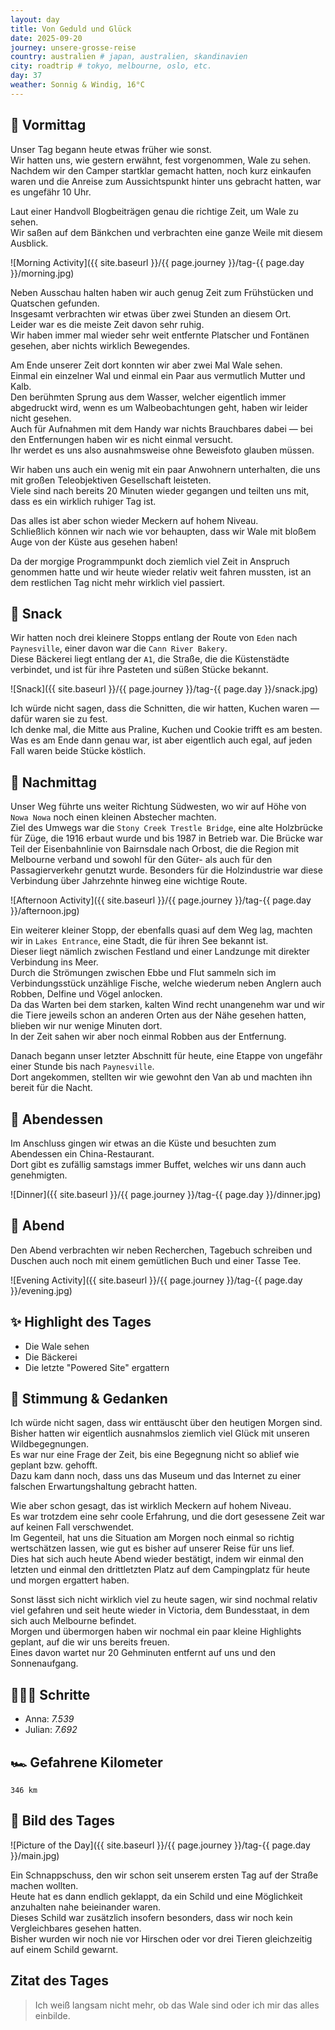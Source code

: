 ```yaml
---
layout: day
title: Von Geduld und Glück
date: 2025-09-20
journey: unsere-grosse-reise
country: australien # japan, australien, skandinavien
city: roadtrip # tokyo, melbourne, oslo, etc.
day: 37
weather: Sonnig & Windig, 16°C
---
```


## 🌅 Vormittag

Unser Tag begann heute etwas früher wie sonst.  
Wir hatten uns, wie gestern erwähnt, fest vorgenommen, Wale zu sehen.  
Nachdem wir den Camper startklar gemacht hatten, noch kurz einkaufen waren und die Anreise zum Aussichtspunkt hinter uns gebracht hatten, war es ungefähr 10 Uhr.

Laut einer Handvoll Blogbeiträgen genau die richtige Zeit, um Wale zu sehen.  
Wir saßen auf dem Bänkchen und verbrachten eine ganze Weile mit diesem Ausblick.

![Morning Activity]({{ site.baseurl }}/{{ page.journey }}/tag-{{ page.day }}/morning.jpg)

Neben Ausschau halten haben wir auch genug Zeit zum Frühstücken und Quatschen gefunden.  
Insgesamt verbrachten wir etwas über zwei Stunden an diesem Ort.  
Leider war es die meiste Zeit davon sehr ruhig.  
Wir haben immer mal wieder sehr weit entfernte Platscher und Fontänen gesehen, aber nichts wirklich Bewegendes.

Am Ende unserer Zeit dort konnten wir aber zwei Mal Wale sehen.  
Einmal ein einzelner Wal und einmal ein Paar aus vermutlich Mutter und Kalb.  
Den berühmten Sprung aus dem Wasser, welcher eigentlich immer abgedruckt wird, wenn es um Walbeobachtungen geht, haben wir leider nicht gesehen.  
Auch für Aufnahmen mit dem Handy war nichts Brauchbares dabei — bei den Entfernungen haben wir es nicht einmal versucht.  
Ihr werdet es uns also ausnahmsweise ohne Beweisfoto glauben müssen.

Wir haben uns auch ein wenig mit ein paar Anwohnern unterhalten, die uns mit großen Teleobjektiven Gesellschaft leisteten.  
Viele sind nach bereits 20 Minuten wieder gegangen und teilten uns mit, dass es ein wirklich ruhiger Tag ist.

Das alles ist aber schon wieder Meckern auf hohem Niveau.  
Schließlich können wir nach wie vor behaupten, dass wir Wale mit bloßem Auge von der Küste aus gesehen haben!

Da der morgige Programmpunkt doch ziemlich viel Zeit in Anspruch genommen hatte und wir heute wieder relativ weit fahren mussten, ist an dem restlichen Tag nicht mehr wirklich viel passiert.

## 🍰 Snack

Wir hatten noch drei kleinere Stopps entlang der Route von `Eden` nach `Paynesville`, einer davon war die `Cann River Bakery`.  
Diese Bäckerei liegt entlang der `A1`, die Straße, die die Küstenstädte verbindet, und ist für ihre Pasteten und süßen Stücke bekannt.

![Snack]({{ site.baseurl }}/{{ page.journey }}/tag-{{ page.day }}/snack.jpg)

Ich würde nicht sagen, dass die Schnitten, die wir hatten, Kuchen waren — dafür waren sie zu fest.  
Ich denke mal, die Mitte aus Praline, Kuchen und Cookie trifft es am besten.  
Was es am Ende dann genau war, ist aber eigentlich auch egal, auf jeden Fall waren beide Stücke köstlich.

## 🌆 Nachmittag

Unser Weg führte uns weiter Richtung Südwesten, wo wir auf Höhe von `Nowa Nowa` noch einen kleinen Abstecher machten.  
Ziel des Umwegs war die `Stony Creek Trestle Bridge`, eine alte Holzbrücke für Züge, die 1916 erbaut wurde und bis 1987 in Betrieb war.
Die Brücke war Teil der Eisenbahnlinie von Bairnsdale nach Orbost, die die Region mit Melbourne verband und sowohl für den Güter- als auch für den Passagierverkehr genutzt wurde.
Besonders für die Holzindustrie war diese Verbindung über Jahrzehnte hinweg eine wichtige Route.

![Afternoon Activity]({{ site.baseurl }}/{{ page.journey }}/tag-{{ page.day }}/afternoon.jpg)

Ein weiterer kleiner Stopp, der ebenfalls quasi auf dem Weg lag, machten wir in `Lakes Entrance`, eine Stadt, die für ihren See bekannt ist.  
Dieser liegt nämlich zwischen Festland und einer Landzunge mit direkter Verbindung ins Meer.  
Durch die Strömungen zwischen Ebbe und Flut sammeln sich im Verbindungsstück unzählige Fische, welche wiederum neben Anglern auch Robben, Delfine und Vögel anlocken.  
Da das Warten bei dem starken, kalten Wind recht unangenehm war und wir die Tiere jeweils schon an anderen Orten aus der Nähe gesehen hatten, blieben wir nur wenige Minuten dort.  
In der Zeit sahen wir aber noch einmal Robben aus der Entfernung.

Danach begann unser letzter Abschnitt für heute, eine Etappe von ungefähr einer Stunde bis nach `Paynesville`.  
Dort angekommen, stellten wir wie gewohnt den Van ab und machten ihn bereit für die Nacht.

## 🍜 Abendessen

Im Anschluss gingen wir etwas an die Küste und besuchten zum Abendessen ein China-Restaurant.  
Dort gibt es zufällig samstags immer Buffet, welches wir uns dann auch genehmigten.

![Dinner]({{ site.baseurl }}/{{ page.journey }}/tag-{{ page.day }}/dinner.jpg)

## 🌙 Abend

Den Abend verbrachten wir neben Recherchen, Tagebuch schreiben und Duschen auch noch mit einem gemütlichen Buch und einer Tasse Tee.

![Evening Activity]({{ site.baseurl }}/{{ page.journey }}/tag-{{ page.day }}/evening.jpg)

## ✨ Highlight des Tages

- Die Wale sehen  
- Die Bäckerei  
- Die letzte "Powered Site" ergattern  

## 💭 Stimmung & Gedanken

Ich würde nicht sagen, dass wir enttäuscht über den heutigen Morgen sind.  
Bisher hatten wir eigentlich ausnahmslos ziemlich viel Glück mit unseren Wildbegegnungen.  
Es war nur eine Frage der Zeit, bis eine Begegnung nicht so ablief wie geplant bzw. gehofft.  
Dazu kam dann noch, dass uns das Museum und das Internet zu einer falschen Erwartungshaltung gebracht hatten.

Wie aber schon gesagt, das ist wirklich Meckern auf hohem Niveau.  
Es war trotzdem eine sehr coole Erfahrung, und die dort gesessene Zeit war auf keinen Fall verschwendet.  
Im Gegenteil, hat uns die Situation am Morgen noch einmal so richtig wertschätzen lassen, wie gut es bisher auf unserer Reise für uns lief.  
Dies hat sich auch heute Abend wieder bestätigt, indem wir einmal den letzten und einmal den drittletzten Platz auf dem Campingplatz für heute und morgen ergattert haben.

Sonst lässt sich nicht wirklich viel zu heute sagen, wir sind nochmal relativ viel gefahren und seit heute wieder in Victoria, dem Bundesstaat, in dem sich auch Melbourne befindet.  
Morgen und übermorgen haben wir nochmal ein paar kleine Highlights geplant, auf die wir uns bereits freuen.  
Eines davon wartet nur 20 Gehminuten entfernt auf uns und den Sonnenaufgang.

## 🏃🏽‍♀️ Schritte

- Anna: _7.539_  
- Julian: _7.692_  

## 🏎️ Gefahrene Kilometer

`346 km`

## 📸 Bild des Tages

![Picture of the Day]({{ site.baseurl }}/{{ page.journey }}/tag-{{ page.day }}/main.jpg)

Ein Schnappschuss, den wir schon seit unserem ersten Tag auf der Straße machen wollten.  
Heute hat es dann endlich geklappt, da ein Schild und eine Möglichkeit anzuhalten nahe beieinander waren.  
Dieses Schild war zusätzlich insofern besonders, dass wir noch kein Vergleichbares gesehen hatten.  
Bisher wurden wir noch nie vor Hirschen oder vor drei Tieren gleichzeitig auf einem Schild gewarnt.

## Zitat des Tages

> Ich weiß langsam nicht mehr, ob das Wale sind oder ich mir das alles einbilde.
